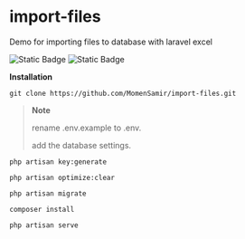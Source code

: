 # import-files

Demo for importing files to database with laravel excel

![Static Badge](https://img.shields.io/badge/Laravel-FF2D20?style=for-the-badge&logo=laravel&logoColor=white)
![Static Badge](https://img.shields.io/badge/PHP-777BB4?style=for-the-badge&logo=php&logoColor=white)


**Installation**

```
git clone https://github.com/MomenSamir/import-files.git 
```
> **Note**
> 
> rename .env.example to .env.
> 
> add the database settings.

```
php artisan key:generate
```
```
php artisan optimize:clear
```
```
php artisan migrate   
```
```
composer install
```
```
php artisan serve   
```
